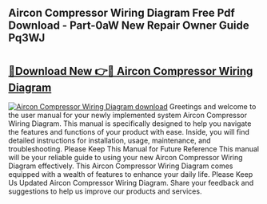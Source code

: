 ## Aircon Compressor Wiring Diagram Free Pdf Download - Part-0aW New Repair Owner Guide Pq3WJ

# <h2><a href="http://dfnu4h.blite.top/?on=Aircon+Compressor+Wiring+Diagram">🔗Download New 👉🔴 Aircon Compressor Wiring Diagram</a></h2>

[![Aircon Compressor Wiring Diagram download](https://i.imgur.com/lujVjoI.png)](http://dfnu4h.blite.top/?on=Aircon+Compressor+Wiring+Diagram)
Greetings and welcome to the user manual for your newly implemented system Aircon Compressor Wiring Diagram. This manual is specifically designed to help you navigate the features and functions of your product with ease. Inside, you will find detailed instructions for installation, usage, maintenance, and troubleshooting. Please Keep This Manual for Future Reference This manual will be your reliable guide to using your new Aircon Compressor Wiring Diagram effectively. This Aircon Compressor Wiring Diagram comes equipped with a wealth of features to enhance your daily life. Please Keep Us Updated Aircon Compressor Wiring Diagram. Share your feedback and suggestions to help us improve our products and services.
